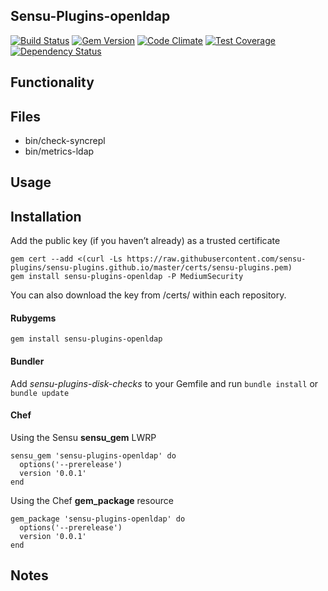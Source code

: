 ## Sensu-Plugins-openldap

[![Build Status](https://travis-ci.org/sensu-plugins/sensu-plugins-openldap.svg?branch=master)](https://travis-ci.org/sensu-plugins/sensu-plugins-openldap)
[![Gem Version](https://badge.fury.io/rb/sensu-plugins-openldap.svg)](http://badge.fury.io/rb/sensu-plugins-openldap)
[![Code Climate](https://codeclimate.com/github/sensu-plugins/sensu-plugins-openldap/badges/gpa.svg)](https://codeclimate.com/github/sensu-plugins/sensu-plugins-openldap)
[![Test Coverage](https://codeclimate.com/github/sensu-plugins/sensu-plugins-openldap/badges/coverage.svg)](https://codeclimate.com/github/sensu-plugins/sensu-plugins-openldap)
[![Dependency Status](https://gemnasium.com/sensu-plugins/sensu-plugins-openldap.svg)](https://gemnasium.com/sensu-plugins/sensu-plugins-openldap)

## Functionality

## Files
 * bin/check-syncrepl
 * bin/metrics-ldap

## Usage

## Installation

Add the public key (if you haven’t already) as a trusted certificate

```
gem cert --add <(curl -Ls https://raw.githubusercontent.com/sensu-plugins/sensu-plugins.github.io/master/certs/sensu-plugins.pem)
gem install sensu-plugins-openldap -P MediumSecurity
```

You can also download the key from /certs/ within each repository.

#### Rubygems

`gem install sensu-plugins-openldap`

#### Bundler

Add *sensu-plugins-disk-checks* to your Gemfile and run `bundle install` or `bundle update`

#### Chef

Using the Sensu **sensu_gem** LWRP
```
sensu_gem 'sensu-plugins-openldap' do
  options('--prerelease')
  version '0.0.1'
end
```

Using the Chef **gem_package** resource
```
gem_package 'sensu-plugins-openldap' do
  options('--prerelease')
  version '0.0.1'
end
```

## Notes

